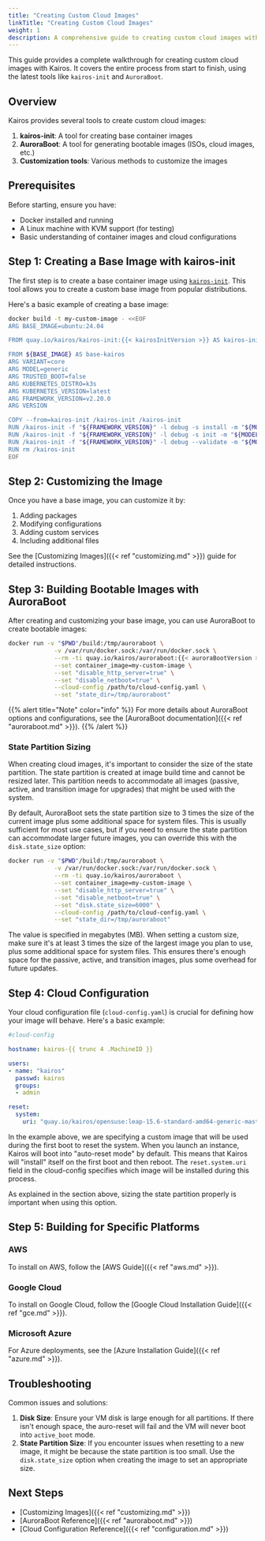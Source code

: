 ```yaml
---
title: "Creating Custom Cloud Images"
linkTitle: "Creating Custom Cloud Images"
weight: 1
description: A comprehensive guide to creating custom cloud images with Kairos using the latest tools
---
```


This guide provides a complete walkthrough for creating custom cloud images with Kairos. It covers the entire process from start to finish, using the latest tools like `kairos-init` and `AuroraBoot`.

## Overview

Kairos provides several tools to create custom cloud images:

1. **kairos-init**: A tool for creating base container images
2. **AuroraBoot**: A tool for generating bootable images (ISOs, cloud images, etc.)
3. **Customization tools**: Various methods to customize the images

## Prerequisites

Before starting, ensure you have:

- Docker installed and running
- A Linux machine with KVM support (for testing)
- Basic understanding of container images and cloud configurations

## Step 1: Creating a Base Image with kairos-init

The first step is to create a base container image using [`kairos-init`](https://github.com/kairos-io/kairos-init). This tool allows you to create a custom base image from popular distributions.

Here's a basic example of creating a base image:

```bash
docker build -t my-custom-image - <<EOF
ARG BASE_IMAGE=ubuntu:24.04

FROM quay.io/kairos/kairos-init:{{< kairosInitVersion >}} AS kairos-init

FROM ${BASE_IMAGE} AS base-kairos
ARG VARIANT=core
ARG MODEL=generic
ARG TRUSTED_BOOT=false
ARG KUBERNETES_DISTRO=k3s
ARG KUBERNETES_VERSION=latest
ARG FRAMEWORK_VERSION=v2.20.0
ARG VERSION

COPY --from=kairos-init /kairos-init /kairos-init
RUN /kairos-init -f "${FRAMEWORK_VERSION}" -l debug -s install -m "${MODEL}" -v "${VARIANT}" -t "${TRUSTED_BOOT}" -k "${KUBERNETES_DISTRO}" --k8sversion "${KUBERNETES_VERSION}" --version "${VERSION}"
RUN /kairos-init -f "${FRAMEWORK_VERSION}" -l debug -s init -m "${MODEL}" -v "${VARIANT}" -t "${TRUSTED_BOOT}" -k "${KUBERNETES_DISTRO}" --k8sversion "${KUBERNETES_VERSION}" --version "${VERSION}"
RUN /kairos-init -f "${FRAMEWORK_VERSION}" -l debug --validate -m "${MODEL}" -v "${VARIANT}" -t "${TRUSTED_BOOT}" -k "${KUBERNETES_DISTRO}" --k8sversion "${KUBERNETES_VERSION}" --version "${VERSION}"
RUN rm /kairos-init
EOF
```

## Step 2: Customizing the Image

Once you have a base image, you can customize it by:

1. Adding packages
2. Modifying configurations
3. Adding custom services
4. Including additional files

See the [Customizing Images]({{< ref "customizing.md" >}}) guide for detailed instructions.

## Step 3: Building Bootable Images with AuroraBoot

After creating and customizing your base image, you can use AuroraBoot to create bootable images:

```bash
docker run -v "$PWD"/build:/tmp/auroraboot \
             -v /var/run/docker.sock:/var/run/docker.sock \
             --rm -ti quay.io/kairos/auroraboot:{{< auroraBootVersion >}} \
             --set container_image=my-custom-image \
             --set "disable_http_server=true" \
             --set "disable_netboot=true" \
             --cloud-config /path/to/cloud-config.yaml \
             --set "state_dir=/tmp/auroraboot"
```

{{% alert title="Note" color="info" %}}
For more details about AuroraBoot options and configurations, see the [AuroraBoot documentation]({{< ref "auroraboot.md" >}}).
{{% /alert %}}

### State Partition Sizing

When creating cloud images, it's important to consider the size of the state partition. The state partition is created at image build time and cannot be resized later. This partition needs to accommodate all images (passive, active, and transition image for upgrades) that might be used with the system.

By default, AuroraBoot sets the state partition size to 3 times the size of the current image plus some additional space for system files. This is usually sufficient for most use cases, but if you need to ensure the state partition can accommodate larger future images, you can override this with the `disk.state_size` option:

```bash
docker run -v "$PWD"/build:/tmp/auroraboot \
             -v /var/run/docker.sock:/var/run/docker.sock \
             --rm -ti quay.io/kairos/auroraboot \
             --set container_image=my-custom-image \
             --set "disable_http_server=true" \
             --set "disable_netboot=true" \
             --set "disk.state_size=6000" \
             --cloud-config /path/to/cloud-config.yaml \
             --set "state_dir=/tmp/auroraboot"
```

The value is specified in megabytes (MB). When setting a custom size, make sure it's at least 3 times the size of the largest image you plan to use, plus some additional space for system files. This ensures there's enough space for the passive, active, and transition images, plus some overhead for future updates.

## Step 4: Cloud Configuration

Your cloud configuration file (`cloud-config.yaml`) is crucial for defining how your image will behave. Here's a basic example:

```yaml
#cloud-config

hostname: kairos-{{ trunc 4 .MachineID }}

users:
- name: "kairos"
  passwd: kairos
  groups:
  - admin

reset:
  system:
    uri: "quay.io/kairos/opensuse:leap-15.6-standard-amd64-generic-master-k3sv1.32.1-rc2-k3s1"
```

In the example above, we are specifying a custom image that will be used during the first boot to reset the system. When you launch an instance, Kairos will boot into "auto-reset mode" by default. This means that Kairos will "install" itself on the first boot and then reboot. The `reset.system.uri` field in the cloud-config specifies which image will be installed during this process.

As explained in the section above, sizing the state partition properly is important when using this option.

## Step 5: Building for Specific Platforms

### AWS
To install on AWS, follow the [AWS Guide]({{< ref "aws.md" >}}).

### Google Cloud
To install on Google Cloud, follow the [Google Cloud Installation Guide]({{< ref "gce.md" >}}).

### Microsoft Azure
For Azure deployments, see the [Azure Installation Guide]({{< ref "azure.md" >}}).

## Troubleshooting

Common issues and solutions:

1. **Disk Size**: Ensure your VM disk is large enough for all partitions. If there isn't enough space, the auro-reset will fail and the VM will never boot into `active_boot` mode.
2. **State Partition Size**: If you encounter issues when resetting to a new image, it might be because the state partition is too small. Use the `disk.state_size` option when creating the image to set an appropriate size.

## Next Steps

- [Customizing Images]({{< ref "customizing.md" >}})
- [AuroraBoot Reference]({{< ref "auroraboot.md" >}})
- [Cloud Configuration Reference]({{< ref "configuration.md" >}}) 